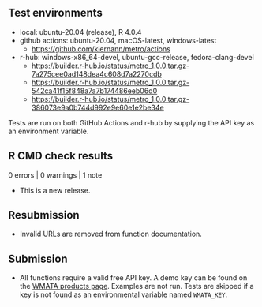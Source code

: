 ## Test environments

* local: ubuntu-20.04 (release), R 4.0.4
* github actions: ubuntu-20.04, macOS-latest, windows-latest 
  * <https://github.com/kiernann/metro/actions>
* r-hub: windows-x86_64-devel, ubuntu-gcc-release, fedora-clang-devel
  * <https://builder.r-hub.io/status/metro_1.0.0.tar.gz-7a275cee0ad148dea4c608d7a2270cdb>
  * <https://builder.r-hub.io/status/metro_1.0.0.tar.gz-542ca41f15f848a7a7b174486eeb06d0>
  * <https://builder.r-hub.io/status/metro_1.0.0.tar.gz-386073e9a0b744d992e9e60e1e2be34e>

Tests are run on both GitHub Actions and r-hub by supplying the API key as an
environment variable.

## R CMD check results

0 errors | 0 warnings | 1 note

* This is a new release.

## Resubmission

* Invalid URLs are removed from function documentation.

## Submission

* All functions require a valid free API key. A demo key can be found on the 
  [WMATA products page][demo]. Examples are not run. Tests are skipped if a key
  is not found as an environmental variable named `WMATA_KEY`.
  
[demo]: https://developer.wmata.com/products/5475f236031f590f380924ff
